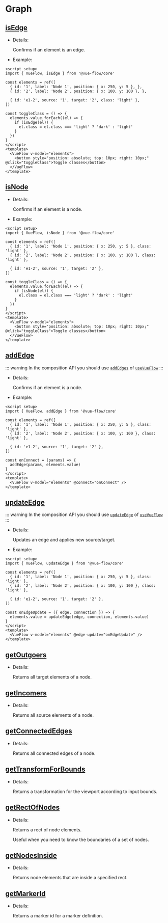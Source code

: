 # Graph

## [isEdge](/typedocs/functions/isEdge)

- Details:

  Confirms if an element is an edge.

- Example:

```vue{13}
<script setup>
import { VueFlow, isEdge } from '@vue-flow/core'

const elements = ref([
  { id: '1', label: 'Node 1', position: { x: 250, y: 5 }, },
  { id: '2', label: 'Node 2', position: { x: 100, y: 100 }, },

  { id: 'e1-2', source: '1', target: '2', class: 'light' },
])

const toggleClass = () => {
  elements.value.forEach((el) => {
    if (isEdge(el)) {
      el.class = el.class === 'light' ? 'dark' : 'light'
    }
  })
}
</script>
<template>
  <VueFlow v-model="elements">
    <button style="position: absolute; top: 10px; right: 10px;" @click="toggleClass">Toggle classes</button>
  </VueFlow>
</template>
```

## [isNode](/typedocs/functions/isNode)

- Details:

  Confirms if an element is a node.

- Example:

```vue{13}
<script setup>
import { VueFlow, isNode } from '@vue-flow/core'

const elements = ref([
  { id: '1', label: 'Node 1', position: { x: 250, y: 5 }, class: 'light' },
  { id: '2', label: 'Node 2', position: { x: 100, y: 100 }, class: 'light' },

  { id: 'e1-2', source: '1', target: '2' },
])

const toggleClass = () => {
  elements.value.forEach((el) => {
    if (isNode(el)) {
      el.class = el.class === 'light' ? 'dark' : 'light'
    }
  })
}
</script>
<template>
  <VueFlow v-model="elements">
    <button style="position: absolute; top: 10px; right: 10px;" @click="toggleClass">Toggle classes</button>
  </VueFlow>
</template>
```

## [addEdge](/typedocs/functions/isEdge)

::: warning
In the composition API you should use [`addEdges`](/typedocs/types/AddEdges)
of [`useVueFlow`](/guide/composables#usevueflow/)
:::

- Details:

  Confirms if an element is a node.

- Example:

```vue{12}
<script setup>
import { VueFlow, addEdge } from '@vue-flow/core'

const elements = ref([
  { id: '1', label: 'Node 1', position: { x: 250, y: 5 }, class: 'light' },
  { id: '2', label: 'Node 2', position: { x: 100, y: 100 }, class: 'light' },

  { id: 'e1-2', source: '1', target: '2' },
])

const onConnect = (params) => {
  addEdge(params, elements.value)
}
</script>
<template>
  <VueFlow v-model="elements" @connect="onConnect" />
</template>
```

## [updateEdge](/typedocs/functions/updateEdge)

::: warning
In the composition API you should use [`updateEdge`](/typedocs/types/UpdateEdge)
of [`useVueFlow`](/guide/composables#usevueflow/)
:::

- Details:

  Updates an edge and applies new source/target.

- Example:

```vue{12}
<script setup>
import { VueFlow, updateEdge } from '@vue-flow/core'

const elements = ref([
  { id: '1', label: 'Node 1', position: { x: 250, y: 5 }, class: 'light' },
  { id: '2', label: 'Node 2', position: { x: 100, y: 100 }, class: 'light' },

  { id: 'e1-2', source: '1', target: '2' },
])

const onEdgeUpdate = ({ edge, connection }) => {
  elements.value = updateEdge(edge, connection, elements.value)
}
</script>
<template>
  <VueFlow v-model="elements" @edge-update="onEdgeUpdate" />
</template>
```

## [getOutgoers](/typedocs/functions/getOutgoers)

- Details:

  Returns all target elements of a node.

## [getIncomers](/typedocs/functions/getIncomers)

- Details:

  Returns all source elements of a node.

## [getConnectedEdges](/typedocs/functions/getConnectedEdges)

- Details:

  Returns all connected edges of a node.

## [getTransformForBounds](/typedocs/functions/getTransformForBounds)

- Details:

  Returns a transformation for the viewport according to input bounds.

## [getRectOfNodes](/typedocs/functions/getRectOfNodes)

- Details:

  Returns a rect of node elements.

  Useful when you need to know the boundaries of a set of nodes.

## [getNodesInside](/typedocs/functions/getNodesInside)

- Details:

  Returns node elements that are inside a specified rect.

## [getMarkerId](/typedocs/functions/getMarkerId)

- Details:

  Returns a marker id for a marker definition.
